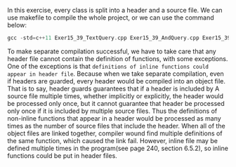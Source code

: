 In this exercise, every class is split into a header and a source file. We can use makefile to compile the whole project, or we can use the command below:
```cpp
gcc -std=c++11 Exer15_39_TextQuery.cpp Exer15_39_AndQuery.cpp Exer15_39_OrQuery.cpp Exer15_39_NotQuery.cpp Exer15_39_Ouery.cpp Exer15_39.cpp -o ./obj/Exer15_39.exe
```
To make separate compilation successful, we have to take care that any header file cannot contain the definition of functions, with some exceptions. One of the exceptions is that ```definitions of inline functions could appear in header file```. Because when we take separate compilation, even if headers are guarded, every header would be compiled into an object file. That is to say, header guards guarantees that if a header is included by A source file multiple times, whether implicitly or explicitly, the header would be processed only once, but it cannot guarantee that header be processed only once if it is included by multiple source files. Thus the definitions of non-inline functions that appear in a header would be processed as many times as the number of source files that include the header. When all of the object files are linked together, compiler wound find multiple definitions of the same function, which caused the link fail. However, inline file may be defined multiple times in the program(see page 240, section 6.5.2), so inline functions could be put in header files.